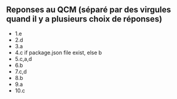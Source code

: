 ## Reponses au QCM (séparé par des virgules quand il y a plusieurs choix de réponses)

* 1.e
* 2.d
* 3.a
* 4.c if package.json file exist, else b
* 5.c,a,d
* 6.b
* 7.c,d
* 8.b
* 9.a
* 10.c
